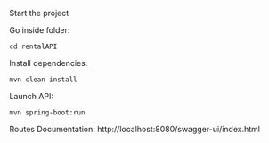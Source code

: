 Start the project

Go inside folder:

    cd rentalAPI

Install dependencies:

    mvn clean install

Launch API:

    mvn spring-boot:run

Routes Documentation:
    http://localhost:8080/swagger-ui/index.html

